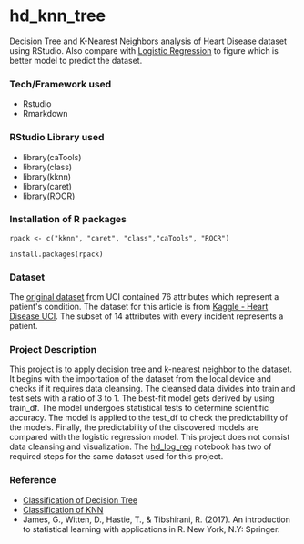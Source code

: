 # hd_knn_tree
Decision Tree and K-Nearest Neighbors analysis of Heart Disease dataset using RStudio. Also compare with [Logistic Regression](https://github.com/danypark91/hd_log_reg) to figure which is better model to predict the dataset.

### Tech/Framework used
* Rstudio
* Rmarkdown

### RStudio Library used
* library(caTools)
* library(class)
* library(kknn)
* library(caret)
* library(ROCR)

### Installation of R packages
`rpack <- c("kknn", "caret", "class","caTools", "ROCR")`

`install.packages(rpack)`

### Dataset
The [original dataset](https://archive.ics.uci.edu/ml/datasets/Heart+Disease) from UCI contained 76 attributes which represent a patient's condition. The dataset for this article is from [Kaggle - Heart Disease UCI](https://www.kaggle.com/ronitf/heart-disease-uci). The subset of 14 attributes with every incident represents a patient.

### Project Description
This project is to apply decision tree and k-nearest neighbor to the dataset. It begins with the importation of the dataset from the local device and checks if it requires data cleansing. The cleansed data divides into train and test sets with a ratio of 3 to 1. The best-fit model gets derived by using train_df. The model undergoes statistical tests to determine scientific accuracy. The model is applied to the test_df to check the predictability of the models. Finally, the predictability of the discovered models are compared with the logistic regression model.
This project does not consist data cleansing and visualization. The [hd_log_reg](https://github.com/danypark91/hd_log_reg) notebook has two of required steps for the same dataset used for this project. 

### Reference
* [Classification of Decision Tree](https://pages.mtu.edu/~shanem/psy5220/daily/Day12/classification.html)
* [Classification of KNN](https://pages.mtu.edu/~shanem/psy5220/daily/Day13/treesforestsKNN.html)
* James, G., Witten, D., Hastie, T., & Tibshirani, R. (2017). An introduction to statistical learning with applications in R. New York, N.Y: Springer.
